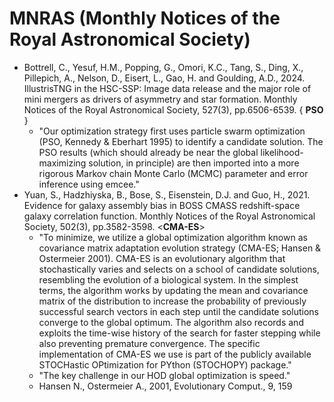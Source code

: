 # MNRAS (Monthly Notices of the Royal Astronomical Society)

* Bottrell, C., Yesuf, H.M., Popping, G., Omori, K.C., Tang, S., Ding, X., Pillepich, A., Nelson, D., Eisert, L., Gao, H. and Goulding, A.D., 2024. IllustrisTNG in the HSC-SSP: Image data release and the major role of mini mergers as drivers of asymmetry and star formation. Monthly Notices of the Royal Astronomical Society, 527(3), pp.6506-6539. { **PSO** }
  * "Our optimization strategy first uses particle swarm optimization (PSO, Kennedy & Eberhart 1995) to identify a candidate solution. The PSO results (which should already be near the global likelihood-maximizing solution, in principle) are then imported into a more rigorous Markov chain Monte Carlo (MCMC) parameter and error inference using emcee."
* Yuan, S., Hadzhiyska, B., Bose, S., Eisenstein, D.J. and Guo, H., 2021. Evidence for galaxy assembly bias in BOSS CMASS redshift-space galaxy correlation function. Monthly Notices of the Royal Astronomical Society, 502(3), pp.3582-3598. <**CMA-ES**>
  * "To minimize, we utilize a global optimization algorithm known as covariance matrix adaptation evolution strategy (CMA-ES; Hansen & Ostermeier 2001). CMA-ES is an evolutionary algorithm that stochastically varies and selects on a school of candidate solutions, resembling the evolution of a biological system. In the simplest terms, the algorithm works by updating the mean and covariance matrix of the distribution to increase the probability of previously successful search vectors in each step until the candidate solutions converge to the global optimum. The algorithm also records and exploits the time-wise history of the search for faster stepping while also preventing premature convergence. The specific implementation of CMA-ES we use is part of the publicly available STOCHastic OPtimization for PYthon (STOCHOPY) package."
  * "The key challenge in our HOD global optimization is speed."
  * Hansen N., Ostermeier A., 2001, Evolutionary Comput., 9, 159
